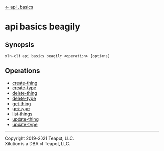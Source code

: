[<- api . basics](../index.md)

# api basics beagily

## Synopsis

```
xln-cli api basics beagily <operation> [options]
```

## Operations

- [create-thing](create-thing.md)
- [create-type](create-type.md)
- [delete-thing](delete-thing.md)
- [delete-type](delete-type.md)
- [get-thing](get-thing.md)
- [get-type](get-type.md)
- [list-things](list-things.md)
- [update-thing](update-thing.md)
- [update-type](update-type.md)

---

Copyright 2019-2021 Teapot, LLC.  
Xilution is a DBA of Teapot, LLC.
